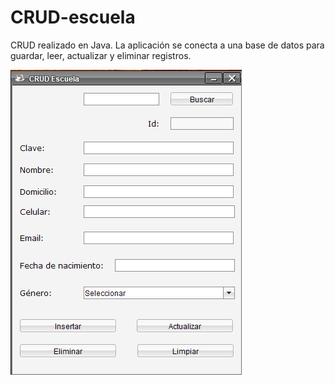 # CRUD-escuela
CRUD realizado en Java. La aplicación se conecta a una base de datos para guardar, leer, actualizar y eliminar registros.

![alt_text](https://github.com/marcosmap1998/CRUD-escuela/blob/master/img-crud/crud1.png)
